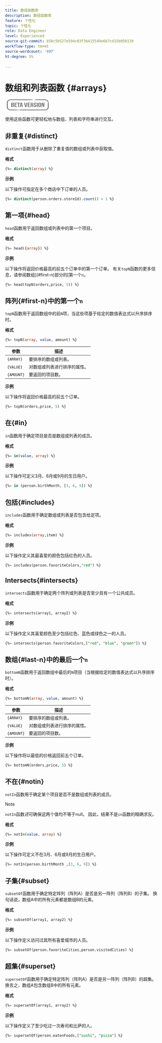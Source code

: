 ```yaml
---
title: 数组函数库
description: 数组函数库
feature: 个性化
topic: 个性化
role: Data Engineer
level: Experienced
source-git-commit: b58c5b527e594c03f3b415549e6b7cd15b050139
workflow-type: tm+mt
source-wordcount: '497'
ht-degree: 5%

---
```


# 数组和列表函数 {#arrays}

![](../../assets/do-not-localize/badge.png)

使用这些函数可更轻松地与数组、列表和字符串进行交互。

## 非重复{#distinct}

`distinct`函数用于从删除了重复值的数组或列表中获取值。

**格式**

```sql
{%= distinct(array) %}
```

**示例**

以下操作可指定在多个商店中下订单的人员。

```sql
{%= distinct(person.orders.storeId).count() > 1 %}
```

## 第一项{#head}

`head`函数用于返回数组或列表中的第一个项目。

**格式**

```sql
{%= head({array}) %}
```

**示例**

以下操作将返回价格最高的前五个订单中的第一个订单。 有关`topN`函数的更多信息，请参阅数组](#first-n)部分的[第一个`n`。

```sql
{%= head(topN(orders,price, 5)) %}
```

## 阵列{#first-n}中的第一个`n`

`topN`函数用于返回数组中的前`N`项，当这些项基于给定的数值表达式以升序排序时。

**格式**

```sql
{%= topN(array, value, amount) %}
```

| 参数 | 描述 |
| --------- | ----------- |
| `{ARRAY}` | 要排序的数组或列表。 |
| `{VALUE}` | 对数组或列表进行排序的属性。 |
| `{AMOUNT}` | 要返回的项目数。 |

**示例**

以下操作将返回价格最高的前五个订单。

```sql
{%= topN(orders,price, 5) %}
```

## 在{#in}

`in`函数用于确定项目是否是数组或列表的成员。

**格式**

```sql
{%= in(value, array) %}
```

**示例**

以下操作可定义3月、6月或9月的生日用户。

```sql
{%= in (person.birthMonth, [3, 6, 9]) %}
```

## 包括{#includes}

`includes`函数用于确定数组或列表是否包含给定项。

**格式**

```sql
{%= includes(array,item) %}
```

**示例**

以下操作定义其最喜爱的颜色包括红色的人员。

```sql
{%= includes(person.favoriteColors,"red") %}
```

## Intersects{#intersects}

`intersects`函数用于确定两个阵列或列表是否至少具有一个公共成员。

**格式**

```sql
{%= intersects(array1, array2) %}
```

**示例**

以下操作定义其喜爱颜色至少包括红色、蓝色或绿色之一的人员。

```sql
{%= intersects(person.favoriteColors,["red", "blue", "green"]) %}
```


<!-- ## Intersection{#intersection}

The `intersection` function is used to determine the common members of two arrays or lists.

**Format**

```sql
intersection({ARRAY},{ARRAY})
```

**Example**

The following operation defines if person 1 and person 2 both have favorite colors of red, blue, and green.

```sql
intersection(person1.favoriteColors,person2.favoriteColors) = ["red", "blue", "green"]
```
-->

## 数组{#last-n}中的最后一个`n`

`bottomN`函数用于返回数组中最后的`N`项目（当根据给定的数值表达式以升序排序时）。

**格式**

```sql
{%= bottomN(array, value, amount) %}
```

| 参数 | 描述 |
| --------- | ----------- | 
| `{ARRAY}` | 要排序的数组或列表。 |
| `{VALUE}` | 对数组或列表进行排序的属性。 |
| `{AMOUNT}` | 要返回的项目数。 |

**示例**

以下操作将以最低的价格返回前五个订单。

```sql
{%= bottomN(orders,price, 5) %}
```


## 不在{#notin}

`notIn`函数用于确定某个项目是否不是数组或列表的成员。

>[!NOTE]
>
>`notIn`函数&#x200B;*还*&#x200B;可确保这两个值均不等于null。 因此，结果不是`in`函数的精确求反。

**格式**

```sql
{%= notIn(value, array) %}
```

**示例**

以下操作可定义不在3月、6月或9月的生日用户。

```sql
{%= notIn(person.birthMonth ,[3, 6, 9]) %}
```


## 子集{#subset}

`subsetOf`函数用于确定特定阵列（阵列A）是否是另一阵列（阵列B）的子集。 换句话说，数组A中的所有元素都是数组B的元素。

**格式**

```sql
{%= subsetOf(array1, array2) %}
```

**示例**

以下操作定义访问过其所有喜爱城市的人员。

```sql
{%= subsetOf(person.favoriteCities,person.visitedCities) %}
```

## 超集{#superset}

`supersetOf`函数用于确定特定阵列（阵列A）是否是另一阵列（阵列B）的超集。 换言之，数组A包含数组B中的所有元素。

**格式**

```sql
{%= supersetOf(array1, array2) %}
```

**示例**

以下操作定义了至少吃过一次寿司和比萨的人。

```sql
{%= supersetOf(person.eatenFoods,["sushi", "pizza"] %}
```







